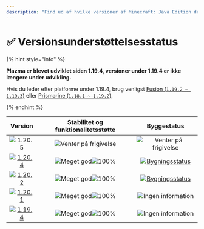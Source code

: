 ```yaml
---
description: "Find ud af hvilke versioner af Minecraft: Java Edition der understøttes af Plazma."
---
```


# ✅ Versionsunderstøttelsesstatus

{% hint style="info" %}

**Plazma er blevet udviklet siden 1.19.4, versioner under 1.19.4 er ikke længere under udvikling.**

Hvis du leder efter platforme under 1.19.4, brug venligst [Fusion (`1.19.2 ~ 1.19.3`)](https://github.com/RuinedTechnologyUnify/Fusion) eller [Prismarine (`1.18.1 ~ 1.19.2`)](https://github.com/PrismarineTeam/Prismarine).

{% endhint %}

[wtr]: <https://badge.plazmamc.org/0/Venter på frigivelse>
[ukn]: https://badge.plazmamc.org/0/Ingen%20information
[vgd]: https://badge.plazmamc.org/1/Meget%20god
[100]: https://badge.plazmamc.org/percent/100

|                                      Version                                      | Stabilitet    og    funktionalitetsstøtte |                                               Byggestatus                                               |
| :-------------------------------------------------------------------------------: | :---------------------------------------: | :-----------------------------------------------------------------------------------------------------: |
|                   ![1.20.5](https://badge.plazmamc.org/0/1.20.5)                  |        ![Venter på frigivelse][wtr]       |                                       ![Venter på frigivelse][wtr]                                      |
| [![1.20.4](https://badge.plazmamc.org/2/1.20.4)](https://git.plazmamc.org/1.20.4) |       ![Meget god][vgd]![100%][100]       | [![Bygningsstatus](https://build.plazmamc.org/1.20.4)](https://build.plazmamc.org/1.20.4?redirect=true) |
| [![1.20.2](https://badge.plazmamc.org/6/1.20.2)](https://git.plazmamc.org/1.20.2) |       ![Meget god][vgd]![100%][100]       | [![Bygningsstatus](https://build.plazmamc.org/1.20.2)](https://build.plazmamc.org/1.20.2?redirect=true) |
| [![1.20.1](https://badge.plazmamc.org/4/1.20.1)](https://git.plazmamc.org/1.20.1) |       ![Meget god][vgd]![100%][100]       |                                        ![Ingen information][ukn]                                        |
| [![1.19.4](https://badge.plazmamc.org/4/1.19.4)](https://git.plazmamc.org/1.19.4) |       ![Meget god][vgd]![100%][100]       |                                        ![Ingen information][ukn]                                        |
